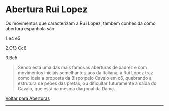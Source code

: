 # Abertura Rui Lopez

Os movimentos que caracterizam a Rui Lopez, também conhecida como abertura espanhola são:

1.e4 e5

2.Cf3 Cc6

3.Bc5



> Sendo está uma das mais famosas aberturas de xadrez e com movimentos iniciais semelhantes aos da Italiana, a Rui Lopez traz como ideia a proposta da Bispo pelo Cavalo em c6, quebrando a estrutura de peões das pretas, ou dificultar futuramente a saída do Cavalo, que está na mesma diagonal da Dama.



[Voltar para Aberturas](/README.md)

------

